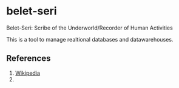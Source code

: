 belet-seri
==========

Belet-Seri: Scribe of the Underworld/Recorder of Human Activities

This is a tool to manage realtional databases and datawarehouses.


References
----------

1.  [Wikipedia](http://en.wikipedia.org/wiki/Belet-Seri)
2.


